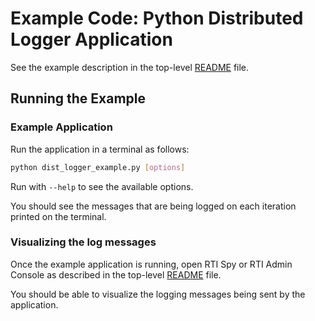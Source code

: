 # Example Code: Python Distributed Logger Application

See the example description in the top-level [README](../../README.md) file.

## Running the Example

### Example Application

Run the application in a terminal as follows:

```sh
python dist_logger_example.py [options]
```

Run with ``--help`` to see the available options.

You should see the messages that are being logged on each iteration printed
on the terminal.

### Visualizing the log messages

Once the example application is running, open RTI Spy or
RTI Admin Console as described in the top-level [README](../../README.md) file.

You should be able to visualize the logging messages being sent
by the application.